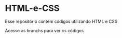 # HTML-e-CSS
Esse repositório contém códigos utilizando HTML e CSS

Acesse as branchs para ver os códigos.
